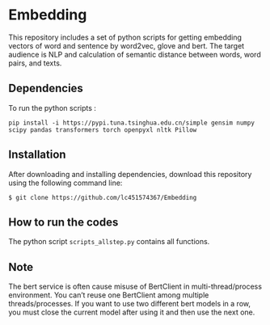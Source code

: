 # Embedding

This repository includes a set of python scripts for getting embedding vectors of word and sentence by word2vec, glove and bert. The target audience is NLP and calculation of semantic distance between words, word pairs, and texts.

## Dependencies

To run the python scripts : 
```
pip install -i https://pypi.tuna.tsinghua.edu.cn/simple gensim numpy scipy pandas transformers torch openpyxl nltk Pillow
```

## Installation

After downloading and installing dependencies, download this repository using the following command line:

```
$ git clone https://github.com/lc451574367/Embedding
```

## How to run the codes

The python script `scripts_allstep.py` contains all functions.

## Note
The bert service is often cause misuse of BertClient in multi-thread/process environment. You can’t reuse one BertClient among multiple threads/processes. If you want to use two different bert models in a row, you must close the current model after using it and then use the next one. 
